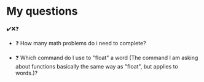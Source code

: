 # My questions

[](../../doc/MyIcons.md)


✔️❌❓

* ❓ How many math problems do i need to complete? 



* ❓ Which command do I use to "float" a word (The command I am asking about functions basically the same way as "float", but applies to words.)?
